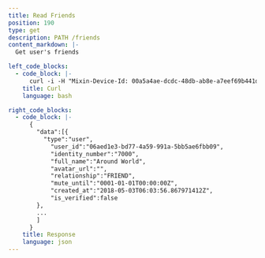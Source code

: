 ```yaml
---
title: Read Friends
position: 190
type: get
description: PATH /friends
content_markdown: |-
  Get user's friends

left_code_blocks:
  - code_block: |-
      curl -i -H "Mixin-Device-Id: 00a5a4ae-dcdc-48db-ab8e-a7eef69b441d" -H "Content-Type: application/json" -H "Authorization: Bearer eyJhbGciOiJSUzUxMiIsInR5cCI6IkpXVCJ9.eyJleHAiOjE1MzMxMTQyMjEsImlhdCI6MTUyNTMzODIyMSwianRpIjoiYTVhZGQ1ZmUtMzYxNC00OWQ0LWExZWQtMDE3YWMyYzllMGFlIiwic2lkIjoiYTM0YzA3YTktNzU1ZC00YjU0LTk0YzUtZTQ1ZTlhMmRkNDNlIiwic2lnIjoiMDQ1ZjZiYjVlMjI5ZDExZTA2ZmI4ZjlkNTYzODQ2N2Y0NzljZjhkY2U4MjhmZjAxZjJjODFiYjEzZjVjOWVkYSIsInVpZCI6IjA2YWVkMWUzLWJkNzctNGE1OS05OTFhLTViYjVhZTZmYmIwOSJ9.GnUBKqkqz6RTWnwtBjSdQnCVecTrYziTUPC0sVVd4_5OWcQ4JbGk01jQ8vFUD-6UW0F-Q6JxQ3L44sDa7smQMxzJaW1C3ihciMKiuqk1J2gXV4395t1Lb8jsKbs-ggBSoZsuJgtOm55_nKm0ZvpcXUJbicBjq6R8tbWbHVuU_Ec" "https://api.mixin.one/contacts"
    title: Curl
    language: bash

right_code_blocks:
  - code_block: |-
      {
        "data":[{  
          "type":"user",
            "user_id":"06aed1e3-bd77-4a59-991a-5bb5ae6fbb09",
            "identity_number":"7000",
            "full_name":"Around World",
            "avatar_url":"",
            "relationship":"FRIEND",
            "mute_until":"0001-01-01T00:00:00Z",
            "created_at":"2018-05-03T06:03:56.867971412Z",
            "is_verified":false
        },
        ...
        ]
      }
    title: Response
    language: json
---
```

